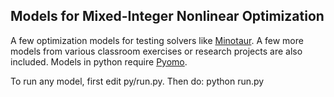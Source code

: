 ## Models for Mixed-Integer Nonlinear Optimization

A few optimization models for testing solvers like
[Minotaur](https://minotaur-solver.github.io/). A few more models from various
classroom exercises or research projects are also included. Models in python
require [Pyomo](https://pyomo.org).

To run any model, first edit py/run.py. Then do:
    python run.py


